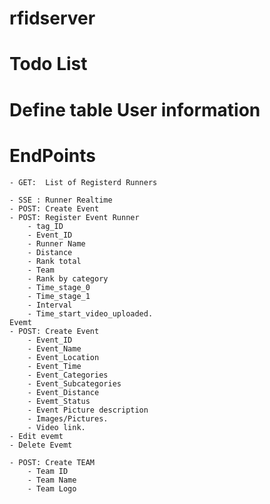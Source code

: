 # rfidserver



# Todo List

# Define table User information

# EndPoints
    - GET:  List of Registerd Runners

    - SSE : Runner Realtime 
    - POST: Create Event
    - POST: Register Event Runner
        - tag_ID
        - Event_ID
        - Runner Name 
        - Distance
        - Rank total
        - Team
        - Rank by category
        - Time_stage_0
        - Time_stage_1
        - Interval
        - Time_start_video_uploaded.
    Evemt
    - POST: Create Event
        - Event_ID
        - Event_Name
        - Event_Location
        - Event_Time
        - Event_Categories
        - Event_Subcategories
        - Event_Distance
        - Evemt_Status
        - Event Picture description
        - Images/Pictures.
        - Video link.
    - Edit evemt
    - Delete Evemt

    - POST: Create TEAM
        - Team ID
        - Team Name
        - Team Logo
        